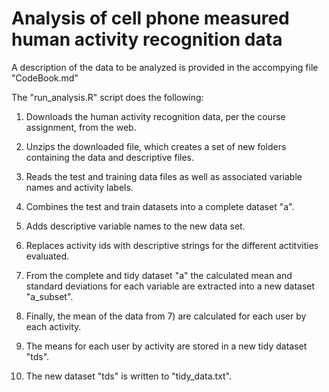 # Analysis of cell phone measured human activity recognition data

A description of the data to be analyzed is provided in the accompying file "CodeBook.md"

The "run_analysis.R" script does the following:

1) Downloads the human activity recognition data, per the course assignment, from the web.

2) Unzips the downloaded file, which creates a set of new folders containing the data and descriptive files.

3) Reads the test and training data files as well as associated variable names and activity labels.

4) Combines the test and train datasets into a complete dataset "a". 

5) Adds descriptive variable names to the new data set.

6) Replaces activity ids with descriptive strings for the different actitvities evaluated.

7) From the complete and tidy dataset "a" the calculated mean and standard deviations for each variable are extracted into a new dataset "a_subset".

8) Finally, the mean of the data from 7) are calculated for each user by each activity.

9) The means for each user by activity are stored in a new tidy dataset "tds".

10) The new dataset "tds" is written to "tidy_data.txt".
